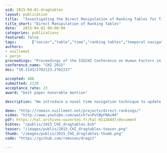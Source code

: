 ```yaml
---
uid: 2015-04-01-dragtables
layout: publication
title:  "Investigating the Direct Manipulation of Ranking Tables for Time Navigation"
title_short: "Direct Manipulation of Ranking Tables"
date:   2015-04-01 00:00:00
categories: publications
featured: false
tags: 		["soccer","table","time","ranking tables","temporal navigation","visualization","sport","sports visualization", "design study"]
authors:
- vuillemot
- perin
proceedings: "Proceedings of the SIGCHI Conference on Human Factors in Computing Systems (CHI 2015), Apr 2015, Seoul, Republic of Korea. ACM"
conference_name: "CHI 2015"
doi: "10.1145/2702123.2702237"

accepted: 486
submitted: 2120
acceptance_rate: 23
award: "best paper honorable mention"

description: "We introduce a novel time navigation technique to update ranking tables by direct manipulation. The technique allows users to drag a table's cells to change the time period, while a line chart overlays on top of the table to provide an overview of the changes. The line chart is also a visual hint to control the pace at which data are updated. We explore the design and usability of this technique for table variations in size, time spans and data variability. We report the results of a usability study, using academic citation rankings and economic complexity datasets, and discuss design implications coming with real-world scenarios such as missing data and affordance."

demo: "http://romain.vuillemot.net/projects/direct-rankings/"
video: "http://www.youtube.com/watch?v=PvtBpFNAvH4"
pdf: https://hal.archives-ouvertes.fr/hal-01138447/document
bibtex: "/publis/2015_CHI_dragtables.bib"
teaser: "/images/publis/2015_CHI_dragtables-teaser.png"
thumb: "/images/publis/2015_CHI_dragtables-thumb.png"
code: "https://github.com/romsson/dragit"

---
```

